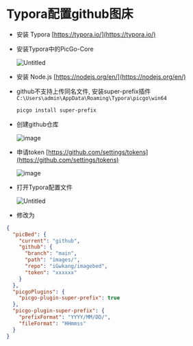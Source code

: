 # Typora配置github图床

- 安装 Typora [https://typora.io/](https://typora.io/)

- 安装Typora中的PicGo-Core

    ![Untitled](https://gitee.com/Gwkang/image-host/raw/master/images/2021-08-18_17:11:22.png)

- 安装 Node.js [https://nodejs.org/en/](https://nodejs.org/en/)

- github不支持上传同名文件, 安装super-prefix插件 `C:\Users\admin\AppData\Roaming\Typora\picgo\win64`

    ```bash
    picgo install super-prefix
    ```

- 创建github仓库

    ![image](https://user-images.githubusercontent.com/35400668/130176394-e3bac4e1-8082-4514-81d4-ec0abc65d73a.png)


- 申请token  [https://github.com/settings/tokens](https://github.com/settings/tokens)

    ![image](https://user-images.githubusercontent.com/35400668/130176528-83b4ae92-818d-4eb2-8711-2f5fdffa7946.png)


- 打开Typora配置文件

    ![Untitled](https://gitee.com/Gwkang/image-host/raw/master/images/2021-08-18_17:12:14.png)

- 修改为

```json
{
  "picBed": {
    "current": "github",
    "github": {
      "branch": "main",
      "path": "images/",
      "repo": "iGwkang/imagebed",
      "token": "xxxxxx"
    }
  },
  "picgoPlugins": {
    "picgo-plugin-super-prefix": true
  },
  "picgo-plugin-super-prefix": {
    "prefixFormat": "YYYY/MM/DD/",
    "fileFormat": "HHmmss"
  }
}
```
